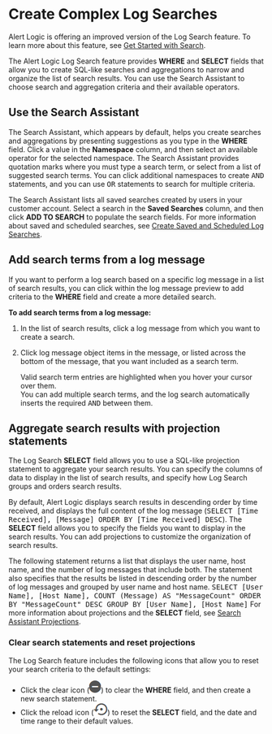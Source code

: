 # Create Complex Log Searches

Alert Logic is offering an improved version of the Log Search feature. To learn more about this feature, see [Get Started with Search](../../get-started/search-a.md).

The Alert Logic Log Search feature provides **WHERE** and **SELECT** fields that allow you to create SQL-like searches and aggregations to narrow and organize the list of search results. You can use the Search Assistant to choose search and aggregation criteria and their available operators.

## Use the Search Assistant

The Search Assistant, which appears by default, helps you create searches and aggregations by presenting suggestions as you type in the **WHERE** field. Click a value in the **Namespace** column, and then select an available operator for the selected namespace. The Search Assistant provides quotation marks where you must type a search term, or select from a list of suggested search terms. You can click additional namespaces to create <kbd>AND</kbd> statements, and you can use <kbd>OR</kbd> statements to search for multiple criteria.

The Search Assistant lists all saved searches created by users in your customer account. Select a search in the **Saved Searches** column, and then click **ADD TO SEARCH** to populate the search fields. For more information about saved and scheduled searches, see [Create Saved and Scheduled Log Searches](save-schedule.md#save-schedule-search).

## Add search terms from a log message

If you want to perform a log search based on a specific log message in a list of search results, you can click within the log message preview to add criteria to the **WHERE** field and create a more detailed search.

**To add search terms from a log message:**

1. In the list of search results, click a log message from which you want to create a search.
2. Click log message object items in the message, or listed across the bottom of the message, that you want included as a search term.

    Valid search term entries are highlighted when you hover your cursor over them.     
You can  add multiple search terms, and the log search automatically inserts the required <kbd>AND</kbd> between them.

## Aggregate search results with projection statements

The Log Search **SELECT** field allows you to use a SQL-like projection statement to aggregate your search results. You can specify the columns of data to display in the list of search results, and specify how Log Search groups and orders search results.

By default, Alert Logic displays search results in descending order by time received, and displays the full content of the log message (<kbd>SELECT [Time Received], [Message] ORDER BY [Time Received] DESC</kbd>). The **SELECT** field allows you to specify the fields you want to display in the search results. You can add projections to customize the organization of search results.

The following statement returns a list that displays the user name, host name, and the number of log messages that include both. The statement also specifies that the results be listed in descending order by the number of log messages and grouped by user name and host name.
<kbd>SELECT [User Name], [Host Name], COUNT (Message) AS "MessageCount" ORDER BY "MessageCount" DESC GROUP BY [User Name], [Host Name]</kbd>
For more information about projections and the **SELECT** field, see [Search Assistant Projections](../../reference/search-projections.md).

### Clear search statements and reset projections

The Log Search feature includes the following icons that allow you to reset your search criteria to the default settings:

* Click the clear icon (![](../../Resources/Images/Icons/clear-search.png)) to clear the **WHERE** field, and then create a new search statement.
* Click the reload icon (![](../../Resources/Images/Icons/reload-select-field.png)) to reset the **SELECT** field, and the date and time range to their default values.
